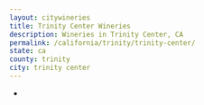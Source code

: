 ```yaml
---
layout: citywineries
title: Trinity Center Wineries
description: Wineries in Trinity Center, CA
permalink: /california/trinity/trinity-center/
state: ca
county: trinity
city: trinity center
---
```

-
